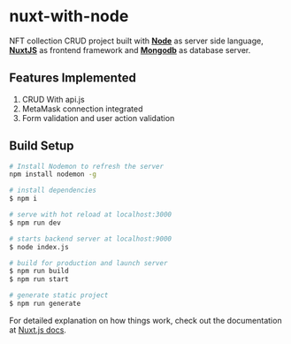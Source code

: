 # nuxt-with-node

NFT collection CRUD project built with [**Node**](https://nodejs.org/en/) as server side language, [**NuxtJS**](https://nuxtjs.org/) as frontend framework and [**Mongodb**](https://www.mongodb.com/) as database server.

## Features Implemented

1. CRUD With api.js
2. MetaMask connection integrated
3. Form validation and user action validation



## Build Setup

``` bash
# Install Nodemon to refresh the server
npm install nodemon -g

# install dependencies
$ npm i

# serve with hot reload at localhost:3000
$ npm run dev

# starts backend server at localhost:9000
$ node index.js

# build for production and launch server
$ npm run build
$ npm run start

# generate static project
$ npm run generate
```

For detailed explanation on how things work, check out the documentation at [Nuxt.js docs](https://nuxtjs.org).
